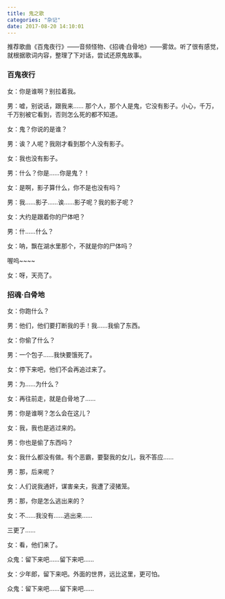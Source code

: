 ```yaml
---
title: 鬼之歌  
categories: "杂记"  
date: 2017-08-20 14:10:01  
---
```


推荐歌曲《百鬼夜行》——音频怪物、《招魂·白骨地》——雾敛。听了很有感觉，就根据歌词内容，整理了下对话，尝试还原鬼故事。

<!--more-->
 
### 百鬼夜行    
女：你是谁啊？别拉着我。    
  
男：嘘，别说话，跟我来……  那个人，那个人是鬼，它没有影子。小心，千万，千万别被它看到，否则怎么死的都不知道。    
    
女：鬼？你说的是谁？    

男：诶？人呢？我刚才看到那个人没有影子。    

女：我也没有影子。    

男：什么？你是……你是鬼？！    

女：是啊，影子算什么，你不是也没有吗？    

男：我……影子……诶……影子呢？我的影子呢？    

女：大约是跟着你的尸体吧？    

男：什……什么？    

女：呐，飘在湖水里那个，不就是你的尸体吗？    

喔呜~~~~    

女：呀，天亮了。



### 招魂·白骨地
女：你跑什么？    

男：他们，他们要打断我的手！我……我偷了东西。    

女：你偷了什么？    

男：一个包子……我快要饿死了。    

女：停下来吧，他们不会再追过来了。    

男：为……为什么？    

女：再往前走，就是白骨地了……     

男：你是谁啊？怎么会在这儿？    

女：我，我也是逃过来的。    

男：你也是偷了东西吗？    

女：我什么都没有做。有个恶霸，要娶我的女儿，我不答应……    

男：那，后来呢？    

女：人们说我通奸，谋害亲夫，我遭了浸猪笼。    

男：那，你是怎么逃出来的？    

女：不……我没有……逃出来……    

三更了……    

女：看，他们来了。  

众鬼：留下来吧……留下来吧……  

女：少年郎，留下来吧。外面的世界，远比这里，更可怕。       

众鬼：留下来吧……留下来吧……  

